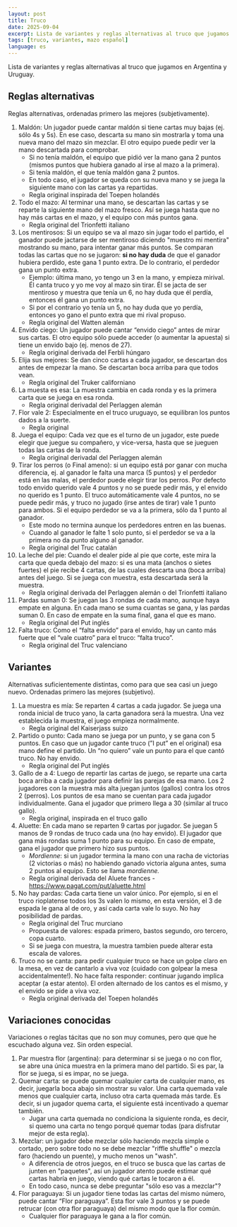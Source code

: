 ```yaml
---
layout: post
title: Truco
date: 2025-09-04
excerpt: Lista de variantes y reglas alternativas al truco que jugamos en Argentina y Uruguay.
tags: [truco, variantes, mazo español]
language: es
---
```


Lista de variantes y reglas alternativas al truco que jugamos en Argentina y Uruguay.

## Reglas alternativas

Reglas alternativas, ordenadas primero las mejores (subjetivamente).

1. Maldón: Un jugador puede cantar maldón si tiene cartas muy bajas (ej. sólo 4s y 5s). En ese caso, descarta su mano sin mostrarla y toma una nueva mano del mazo sin mezclar. El otro equipo puede pedir ver la mano descartada para comprobar.
    - Si no tenía maldón, el equipo que pidió ver la mano gana 2 puntos (mismos puntos que hubiera ganado al irse al mazo a la primera).
    - Si tenía maldón, el que tenía maldón gana 2 puntos.
    - En todo caso, el jugador se queda con su nueva mano y se juega la siguiente mano con las cartas ya repartidas.
    - Regla original inspirada del Toepen holandés
2. Todo el mazo: Al terminar una mano, se descartan las cartas y se reparte la siguiente mano del mazo fresco. Así se juega hasta que no hay más cartas en el mazo, y el equipo con más puntos gana.
    - Regla original del Trionfetti italiano
3. Los mentirosos: Si un equipo se va al mazo sin jugar todo el partido, el ganador puede jactarse de ser mentiroso diciendo "muestro mi mentira" mostrando su mano, para intentar ganar más puntos. Se comparan todas las cartas que no se jugaron: **si no hay duda** de que el ganador hubiera perdido, este gana 1 punto extra. De lo contrario, el perdedor gana un punto extra.
    - Ejemplo: última mano, yo tengo un 3 en la mano, y empieza mirival. Él canta truco y yo me voy al mazo sin tirar. Él se jacta de ser mentiroso y muestra que tenía un 6, no hay duda que él perdía, entonces él gana un punto extra.
    - Si por el contrario yo tenía un 5, no hay duda que yo perdía, entonces yo gano el punto extra que mi rival propuso.
    - Regla original del Watten alemán
4. Envido ciego: Un jugador puede cantar “envido ciego” antes de mirar sus cartas. El otro equipo sólo puede acceder (o aumentar la apuesta) si tiene un envido bajo (ej. menos de 27).
    - Regla original derivada del Ferbli húngaro
5. Elija sus mejores: Se dan cinco cartas a cada jugador, se descartan dos antes de empezar la mano. Se descartan boca arriba para que todos vean.
    - Regla original del Truker californiano
6. La muesta es esa: La muestra cambia en cada ronda y es la primera carta que se juega en esa ronda.
    - Regla original derivadal del Perlaggen alemán
7. Flor vale 2: Especialmente en el truco uruguayo, se equilibran los puntos dados a la suerte.
    - Regla original
8. Juega el equipo: Cada vez que es el turno de un jugador, este puede elegir que juegue su compañero, y vice-versa, hasta que se jueguen todas las cartas de la ronda.
    - Regla original derivadal del Perlaggen alemán
9. Tirar los perros (o Final ameno): si un equipo está por ganar con mucha diferencia, ej. al ganador le falta una marca (5 puntos) y el perdedor está en las malas, el perdedor puede elegir tirar los perros. Por defecto todo envido querido vale 4 puntos y no se puede pedir más, y el envido no querido es 1 punto. El truco automáticamente vale 4 puntos, no se puede pedir más, y truco no jugado (irse antes de tirar) vale 1 punto para ambos. Si el equipo perdedor se va a la primera, sólo da 1 punto al ganador. 
    - Este modo no termina aunque los perdedores entren en las buenas.
    - Cuando al ganador le falte 1 solo punto, si el perdedor se va a la primera no da punto alguno al ganador.
    - Regla original del Truc catalán
11. La leche del pie: Cuando el dealer pide al pie que corte, este mira la carta que queda debajo del mazo: si es una mata (anchos o sietes fuertes) el pie recibe 4 cartas, de las cuales descarta una (boca arriba) antes del juego. Si se juega con muestra, esta descartada será la muestra.
    - Regla original derivada del Perlaggen alemán o del Trionfetti italiano
12. Pardas suman 0: Se juegan las 3 rondas de cada mano, aunque haya empate en alguna. En cada mano se suma cuantas se gana, y las pardas suman 0. En caso de empate en la suma final, gana el que es mano.
    - Regla original del Put inglés
13. Falta truco: Como el “falta envido” para el envido, hay un canto más fuerte que el “vale cuatro” para el truco: “falta truco”.
    - Regla original del Truc valenciano

## Variantes

Alternativas suficientemente distintas, como para que sea casi un juego nuevo. Ordenadas primero las mejores (subjetivo).

1. La muestra es mía: Se reparten 4 cartas a cada jugador. Se juega una ronda inicial de truco yano, la carta ganadora será la muestra. Una vez establecida la muestra, el juego empieza normalmente.
    - Regla original del Kaiserjass suizo
2. Partido o punto: Cada mano se juega por un punto, y se gana con 5 puntos. En caso que un jugador cante truco (”I put” en el original) esa mano define el partido. Un “no quiero” vale un punto para el que cantó truco. No hay envido.
    - Regla original del Put inglés
3. Gallo de a 4: Luego de repartir las cartas de juego, se reparte una carta boca arriba a cada jugador para definir las parejas de esa mano. Los 2 jugadores con la muestra más alta juegan juntos (gallos) contra los otros 2 (perros). Los puntos de esa mano se cuentan para cada jugador individualmente. Gana el jugador que primero llega a 30 (similar al truco gallo).
    - Regla original, inspirada en el truco gallo
4. Aluette: En cada mano se reparten 9 cartas por jugador. Se juegan 5 manos de 9 rondas de truco cada una (no hay envido). El jugador que gana más rondas suma 1 punto para su equipo. En caso de empate, gana el jugador que primero hizo sus puntos.
    - *Mordienne*: si un jugador termina la mano con una racha de victorias (2 victorias o más) no habiendo ganado victoria alguna antes, suma 2 puntos al equipo. Esto se llama *mordienne.*
    - Regla original derivada del Aluete frances - https://www.pagat.com/put/aluette.html
5. No hay pardas: Cada carta tiene un valor único. Por ejemplo, si en el truco rioplatense todos los 3s valen lo mismo, en esta versión, el 3 de espada le gana al de oro, y así cada carta vale lo suyo. No hay posibilidad de pardas.
    - Regla original del Truc murciano
    - Propuesta de valores: espada primero, bastos segundo, oro tercero, copa cuarto.
    - Si se juega con muestra, la muestra tambien puede alterar esta escala de valores.
6. Truco no se canta: para pedir cualquier truco se hace un golpe claro en la mesa, en vez de cantarlo a viva voz (cuidado con golpear la mesa accidentalmente!). No hace falta responder: continuar jugando implica aceptar (a estar atento). El orden alternado de los cantos es el mismo, y el envido se pide a viva voz.
    - Regla original derivada del Toepen holandés


## Variaciones conocidas

Variaciones o reglas tácitas que no son muy comunes, pero que que he escuchado alguna vez. Sin orden especial.

1. Par muestra flor (argentina): para determinar si se juega o no con flor, se abre una única muestra en la primera mano del partido. Si es par, la flor se juega, si es impar, no se juega.
2. Quemar carta: se puede quemar cualquier carta de cualquier mano, es decir, juegarla boca abajo sin mostrar su valor. Una carta quemada vale menos que cualquier carta, incluso otra carta quemada más tarde. Es decir, si un jugador quema carta, el siguiente está incentivado a quemar también.
    - Jugar una carta quemada no condiciona la siguiente ronda, es decir, si quemo una carta no tengo porqué quemar todas (para disfrutar mejor de esta regla).
3. Mezclar: un jugador debe mezclar sólo haciendo mezcla simple o cortado, pero sobre todo no se debe mezclar "riffle shuffle" o mezcla faro (haciendo un puente), y mucho menos un "wash".
    - A diferencia de otros juegos, en el truco se busca que las cartas de junten en "paquetes", así un jugador atento puede estimar qué cartas habría en juego, viendo qué cartas le tocaron a él.
    - En todo caso, nunca se debe preguntar "sólo eso vas a mezclar"?
4. Flor paraguaya: Si un jugador tiene todas las cartas del mismo número, puede cantar “Flor paraguaya”. Esta flor vale 3 puntos y se puede retrucar (con otra flor paraguaya) del mismo modo que la flor común.
    - Cualquier flor paraguaya le gana a la flor común.
